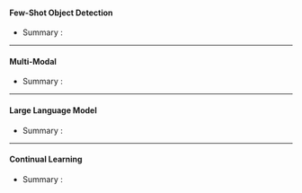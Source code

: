 
#### Few-Shot Object Detection

- Summary : 


---
#### Multi-Modal 

- Summary : 


---
#### Large Language Model

- Summary : 


---
#### Continual Learning

- Summary : 

